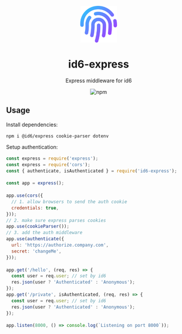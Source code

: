 <p align="center">
  <a href="https://id6.io">
    <img alt="id6-logo" src="https://raw.githubusercontent.com/id6/id6-brand/latest/logo/id6-logo-purple.svg" width="100"/>
  </a>
</p>
<h1 align="center">id6-express</h1>
<p align="center">Express middleware for id6</p>

<p align="center">
  <img alt="npm" src="https://img.shields.io/npm/v/@id6/express">
</p>

## Usage

Install dependencies:

```
npm i @id6/express cookie-parser dotenv
```

Setup authentication:

```js
const express = require('express');
const express = require('cors');
const { authenticate, isAuthenticated } = require('id6-express');

const app = express();

app.use(cors({
  // 1. allow browsers to send the auth cookie
  credentials: true,
}));
// 2. make sure express parses cookies
app.use(cookieParser());
// 3. add the auth middleware
app.use(authenticate({
  url: 'https://authorize.company.com',
  secret: 'changeMe',
}));

app.get('/hello', (req, res) => {
  const user = req.user; // set by id6
  res.json(user ? 'Authenticated' : 'Anonymous');
});
app.get('/private', isAuthenticated, (req, res) => {
  const user = req.user; // set by id6
  res.json(user ? 'Authenticated' : 'Anonymous');
});

app.listen(8000, () => console.log(`Listening on port 8000`));
```
